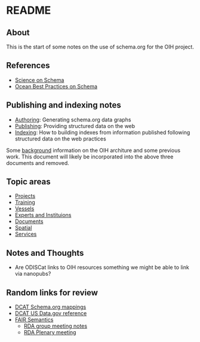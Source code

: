 # README

## About

This is the start of some notes on the use of schema.org for the 
OIH project.

## References

* [Science on Schema](https://github.com/ESIPFed/science-on-schema.org//)
* [Ocean Best Practices on Schema](https://github.com/adamml/ocean-best-practices-on-schema)

## Publishing and indexing notes

* [Authoring](authoring.md): Generating schema.org data graphs
* [Publishing](publishing.md): Providing structured data on the web
* [Indexing](indexers.md): How to building indexes from information published following structured data on the web practices

Some [background](background.md) information on the OIH architure and some previous work.
This document will likely be incorporated into the above three documents and removed. 


## Topic areas

* [Projects](./projects/README.md)
* [Training](./training/README.md)
* [Vessels](./vessels/README.md)
* [Experts and Instituions](./expinst/README.md)
* [Documents](./docs/README.md)
* [Spatial](./spatial/README.md)
* [Services](./services/README.md)

## Notes and Thoughts

* Are ODISCat links to OIH resources something we might be able to link via nanopubs?

## Random links for review

* [DCAT Schema.org mappings](https://www.w3.org/2015/spatial/wiki/ISO_19115_-_DCAT_-_Schema.org_mapping)
* [DCAT US Data.gov reference](https://resources.data.gov/resources/dcat-us/)
* [FAIR Semantics](https://zenodo.org/record/3707985#.X7Jq2-RKjrV)
  * [RDA group meeting notes](https://docs.google.com/document/d/18CyQ2WsOxG_0zzzteubJyPveZzr8KPH4iuvoKVxRo3o/edit)
  * [RDA Plenary meeting](https://www.rd-alliance.org/moving-toward-fair-semantics-2)